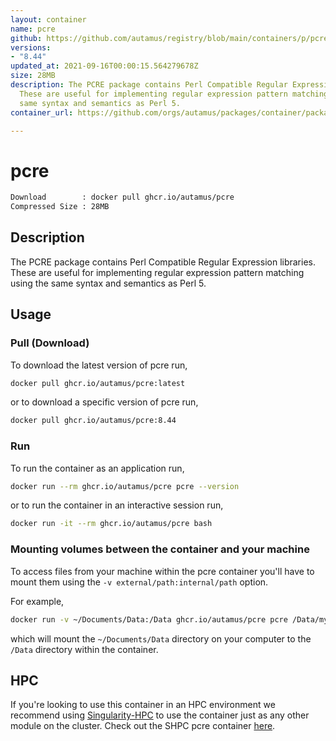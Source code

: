 ```yaml
---
layout: container
name: pcre
github: https://github.com/autamus/registry/blob/main/containers/p/pcre/spack.yaml
versions:
- "8.44"
updated_at: 2021-09-16T00:00:15.564279678Z
size: 28MB
description: The PCRE package contains Perl Compatible Regular Expression libraries.
  These are useful for implementing regular expression pattern matching using the
  same syntax and semantics as Perl 5.
container_url: https://github.com/orgs/autamus/packages/container/package/pcre

---
```

# pcre
```bash 
Download        : docker pull ghcr.io/autamus/pcre
Compressed Size : 28MB
```

## Description
The PCRE package contains Perl Compatible Regular Expression libraries. These are useful for implementing regular expression pattern matching using the same syntax and semantics as Perl 5.

## Usage
### Pull (Download)
To download the latest version of pcre run,

```bash
docker pull ghcr.io/autamus/pcre:latest
```

or to download a specific version of pcre run,

```bash
docker pull ghcr.io/autamus/pcre:8.44
```
### Run
To run the container as an application run,
```bash
docker run --rm ghcr.io/autamus/pcre pcre --version
```

or to run the container in an interactive session run,
```bash
docker run -it --rm ghcr.io/autamus/pcre bash
```

### Mounting volumes between the container and your machine
To access files from your machine within the pcre container you'll have to mount them using the `-v external/path:internal/path` option.

For example,
```bash
docker run -v ~/Documents/Data:/Data ghcr.io/autamus/pcre pcre /Data/myData.csv
```
which will mount the `~/Documents/Data` directory on your computer to the `/Data` directory within the container.

## HPC
If you're looking to use this container in an HPC environment we recommend using [Singularity-HPC](https://singularity-hpc.readthedocs.io) to use the container just as any other module on the cluster. Check out the SHPC pcre container [here](https://singularityhub.github.io/singularity-hpc/r/ghcr.io-autamus-pcre/).